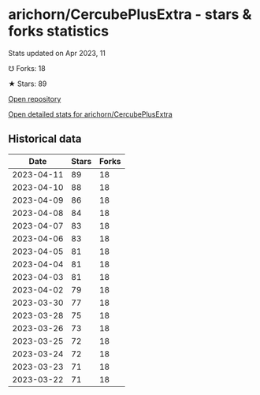 # arichorn/CercubePlusExtra - stars & forks statistics

Stats updated on Apr 2023, 11

☋ Forks: 18

★ Stars: 89

[Open repository](https://github.com/arichorn/CercubePlusExtra)

[Open detailed stats for arichorn/CercubePlusExtra](https://reviewgithub.com/rep/arichorn/CercubePlusExtra)

## Historical data
| Date | Stars | Forks |
|------|-------|-------|
| 2023-04-11 | 89 | 18 | 
| 2023-04-10 | 88 | 18 | 
| 2023-04-09 | 86 | 18 | 
| 2023-04-08 | 84 | 18 | 
| 2023-04-07 | 83 | 18 | 
| 2023-04-06 | 83 | 18 | 
| 2023-04-05 | 81 | 18 | 
| 2023-04-04 | 81 | 18 | 
| 2023-04-03 | 81 | 18 | 
| 2023-04-02 | 79 | 18 | 
| 2023-03-30 | 77 | 18 | 
| 2023-03-28 | 75 | 18 | 
| 2023-03-26 | 73 | 18 | 
| 2023-03-25 | 72 | 18 | 
| 2023-03-24 | 72 | 18 | 
| 2023-03-23 | 71 | 18 | 
| 2023-03-22 | 71 | 18 | 

